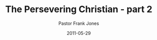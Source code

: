 ---
lunr: "true"
title: "The Persevering Christian - part 2"
author: "Pastor Frank Jones"
postDate: "05-29-2011"
date: 2011-05-29
category: "sermons"
slug: "2011/05/ThePerseveringChristian_part2"
icon: microphone
audioLink: "ThePerseveringChristian_part2"
tags: [christian]
mp3: "ThePerseveringChristian_part2/05292011.mp3"
ogg: "ThePerseveringChristian_part2/05292011.ogg"
linkurl: "https://archive.org/download/ThePerseveringChristian_part2/ThePerseveringChristian_part2_files.xml"
ipath: "https://archive.org/download/ThePerseveringChristian_part2/05292011.mp3"
layout: sermon.html
---
